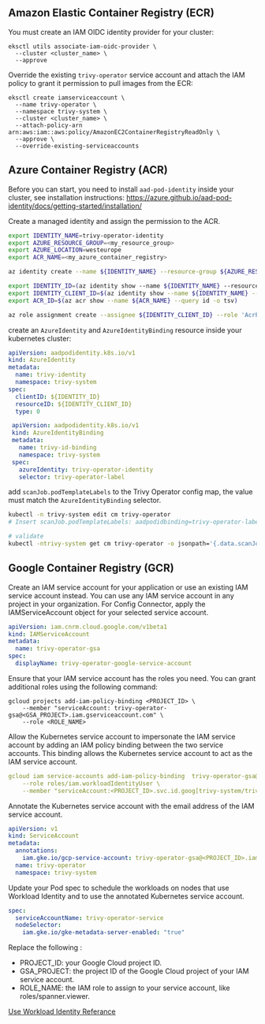 ## Amazon Elastic Container Registry (ECR)

You must create an IAM OIDC identity provider for your cluster:

```
eksctl utils associate-iam-oidc-provider \
  --cluster <cluster_name> \
  --approve
```

Override the existing `trivy-operator` service account and
attach the IAM policy to grant it permission to pull images from the ECR:

```
eksctl create iamserviceaccount \
  --name trivy-operator \
  --namespace trivy-system \
  --cluster <cluster_name> \
  --attach-policy-arn arn:aws:iam::aws:policy/AmazonEC2ContainerRegistryReadOnly \
  --approve \
  --override-existing-serviceaccounts
```

## Azure Container Registry (ACR)

Before you can start, you need to install `aad-pod-identity` inside your cluster, see installation instructions:
https://azure.github.io/aad-pod-identity/docs/getting-started/installation/

Create a managed identity and assign the permission to the ACR.
```sh
export IDENTITY_NAME=trivy-operator-identity
export AZURE_RESOURCE_GROUP=<my_resource_group>
export AZURE_LOCATION=westeurope
export ACR_NAME=<my_azure_container_registry>

az identity create --name ${IDENTITY_NAME} --resource-group ${AZURE_RESOURCE_GROUP} --location ${AZURE_LOCATION}

export IDENTITY_ID=(az identity show --name ${IDENTITY_NAME} --resource-group ${AZURE_RESOURCE_GROUP} --query id -o tsv)
export IDENTITY_CLIENT_ID=$(az identity show --name ${IDENTITY_NAME} --resource-group ${AZURE_RESOURCE_GROUP} --query clientId -o tsv)
export ACR_ID=$(az acr show --name ${ACR_NAME} --query id -o tsv)

az role assignment create --assignee ${IDENTITY_CLIENT_ID} --role 'AcrPull' --scope ${ACR_ID}
```

create an `AzureIdentity` and `AzureIdentityBinding` resource inside your kubernetes cluster:
```yaml
apiVersion: aadpodidentity.k8s.io/v1
kind: AzureIdentity
metadata:
  name: trivy-identity
  namespace: trivy-system
spec:
  clientID: ${IDENTITY_ID}
  resourceID: ${IDENTITY_CLIENT_ID}
  type: 0
```

```yaml
 apiVersion: aadpodidentity.k8s.io/v1
 kind: AzureIdentityBinding
 metadata:
   name: trivy-id-binding
   namespace: trivy-system
 spec:
   azureIdentity: trivy-operator-identity
   selector: trivy-operator-label
```

add `scanJob.podTemplateLabels` to the Trivy Operator config map, the value must match the `AzureIdentityBinding` selector.

```sh
kubectl -n trivy-system edit cm trivy-operator
# Insert scanJob.podTemplateLabels: aadpodidbinding=trivy-operator-label in data block

# validate
kubectl -ntrivy-system get cm trivy-operator -o jsonpath='{.data.scanJob\.podTemplateLabels}'
```



## Google Container Registry (GCR)

Create an IAM service account for your application or use an existing IAM service account instead. You can use any IAM service account in any project in your organization. For Config Connector, apply the IAMServiceAccount object for your selected service account.

```yaml
apiVersion: iam.cnrm.cloud.google.com/v1beta1
kind: IAMServiceAccount
metadata:
  name: trivy-operator-gsa
spec:
  displayName: trivy-operator-google-service-account
```

Ensure that your IAM service account has the roles you need. You can grant additional roles using the following command:
```shell
gcloud projects add-iam-policy-binding <PROJECT_ID> \
    --member "serviceAccount: trivy-operator-gsa@<GSA_PROJECT>.iam.gserviceaccount.com" \
    --role <ROLE_NAME>
```

Allow the Kubernetes service account to impersonate the IAM service account by adding an IAM policy binding between the two service accounts. This binding allows the Kubernetes service account to act as the IAM service account.

```yaml
gcloud iam service-accounts add-iam-policy-binding  trivy-operator-gsa@<GSA_PROJECT>.iam.gserviceaccount.com \
    --role roles/iam.workloadIdentityUser \
    --member "serviceAccount:<PROJECT_ID>.svc.id.goog[trivy-system/trivy-operator]"
```

Annotate the Kubernetes service account with the email address of the IAM service account.

```yaml
apiVersion: v1
kind: ServiceAccount
metadata:
  annotations:
    iam.gke.io/gcp-service-account: trivy-operator-gsa@<PROJECT_ID>.iam.gserviceaccount.com
  name: trivy-operator
  namespace: trivy-system
```

Update your Pod spec to schedule the workloads on nodes that use Workload Identity and to use the annotated Kubernetes service account.

```yaml
spec:
  serviceAccountName: trivy-operator-service
  nodeSelector:
    iam.gke.io/gke-metadata-server-enabled: "true"
```

Replace the following :

- PROJECT_ID: your Google Cloud project ID.
- GSA_PROJECT: the project ID of the Google Cloud project of your IAM service account.
- ROLE_NAME: the IAM role to assign to your service account, like roles/spanner.viewer.

[Use Workload Identity Referance](https://cloud.google.com/kubernetes-engine/docs/how-to/workload-identity#gcloud_4)
